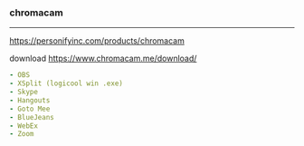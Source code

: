 ### chromacam
---
https://personifyinc.com/products/chromacam

download
https://www.chromacam.me/download/


```yml
- OBS
- XSplit (logicool win .exe)
- Skype 
- Hangouts
- Goto Mee
- BlueJeans
- WebEx 
- Zoom



```

```
```

```
```


